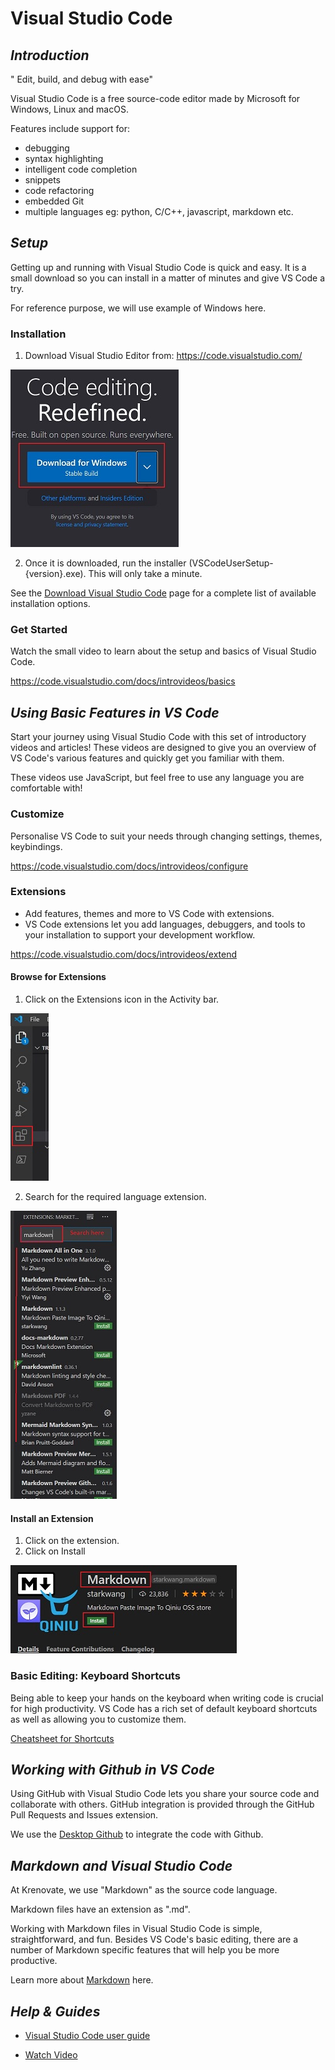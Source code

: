 # **Visual Studio Code**

## **_Introduction_**


" Edit, build, and debug with ease"

Visual Studio Code is a free source-code editor made by Microsoft for Windows, Linux and macOS. 

Features include support for:
*   debugging 
*   syntax highlighting
*   intelligent code completion 
*   snippets
*   code refactoring
*   embedded Git
*   multiple languages eg: python, C/C++, javascript, markdown etc.

## **_Setup_**

Getting up and running with Visual Studio Code is quick and easy. It is a small download so you can install in a matter of minutes and give VS Code a try.

For reference purpose, we will use example of Windows here.

### **Installation**

1.  Download Visual Studio Editor from: https://code.visualstudio.com/

![download](../images/Initial-images/VSCode/download.jpg)

2.  Once it is downloaded, run the installer (VSCodeUserSetup-{version}.exe). This will only take a minute.

See the [Download Visual Studio Code](https://code.visualstudio.com/download) page for a complete list of available installation options.

### **Get Started**

Watch the small video to learn about the setup and basics of Visual Studio Code.

https://code.visualstudio.com/docs/introvideos/basics

## **_Using Basic Features in VS Code_**

Start your journey using Visual Studio Code with this set of introductory videos and articles! These videos are designed to give you an overview of VS Code's various features and quickly get you familiar with them.

These videos use JavaScript, but feel free to use any language you are comfortable with!


### **Customize**

Personalise VS Code to suit your needs through changing settings, themes, keybindings.

https://code.visualstudio.com/docs/introvideos/configure

### **Extensions**

*   Add features, themes and more to VS Code with extensions.
*   VS Code extensions let you add languages, debuggers, and tools to your installation to support your development workflow.

https://code.visualstudio.com/docs/introvideos/extend

#### **Browse for Extensions**

1.  Click on the Extensions icon in the Activity bar.

![extension icon](../images/Initial-images/VSCode/extensionicon.jpg)

2.  Search for the required language extension.

![ext search](../images/Initial-images/VSCode/extsearch.jpg)

#### **Install an Extension**

1.  Click on the extension.
2.  Click on Install

![install ext](../images/Initial-images/VSCode/extinstall.jpg)


### **Basic Editing: Keyboard Shortcuts**

Being able to keep your hands on the keyboard when writing code is crucial for high productivity. VS Code has a rich set of default keyboard shortcuts as well as allowing you to customize them.

[Cheatsheet for Shortcuts](https://code.visualstudio.com/shortcuts/keyboard-shortcuts-windows.pdf)

## **_Working with Github in VS Code_**

Using GitHub with Visual Studio Code lets you share your source code and collaborate with others. GitHub integration is provided through the GitHub Pull Requests and Issues extension.

We use the [Desktop Github](Desktop-Github.md) to integrate the code with Github.

## **_Markdown and Visual Studio Code_**

At Krenovate, we use "Markdown" as the source code language. 

Markdown files have an extension as ".md".

Working with Markdown files in Visual Studio Code is simple, straightforward, and fun. Besides VS Code's basic editing, there are a number of Markdown specific features that will help you be more productive.

Learn more about [Markdown](Markdown.md) here.


## **_Help & Guides_**

*   [Visual Studio Code user guide](https://code.visualstudio.com/docs/introvideos/basics)


*   [Watch Video](https://www.youtube.com/watch?v=VqCgcpAypFQ)



